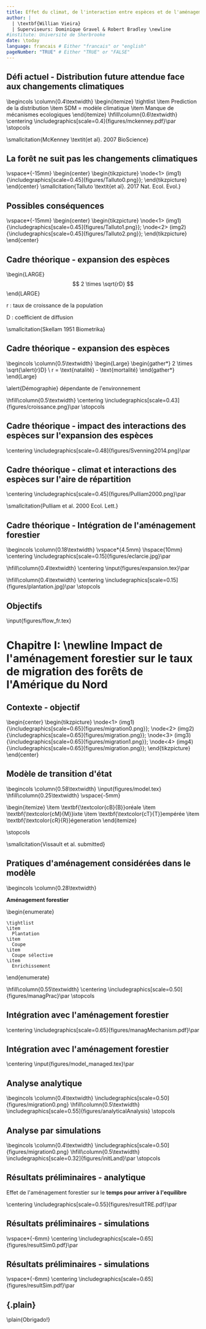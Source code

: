 ```yaml
---
title: Effet du climat, de l'interaction entre espèces et de l'aménagement forestier sur la dynamique des forêts du Québec
author: |
  | \textbf{Willian Vieira}
  | Superviseurs: Dominique Gravel & Robert Bradley \newline
#institute: Université de Sherbrooke
date: \today
language: francais # Either "francais" or "english"
pageNumber: "TRUE" # Either "TRUE" or "FALSE"
---
```


## Défi actuel - Distribution future attendue face aux changements climatiques
\begincols
\column{0.4\textwidth}
  \begin{itemize}
  \tightlist
  \item
    Prediction de la distribution
  \item
    SDM = modèle climatique
  \item
    Manque de mécanismes ecologiques
\end{itemize}
\hfill\column{0.6\textwidth}
  \centering
   \includegraphics[scale=0.4]{figures/mckenney.pdf}\par
\stopcols

\smallcitation{McKenney \textit{et al}. 2007 BioScience}

## La forêt ne suit pas les changements climatiques
\vspace*{-15mm}
\begin{center}
  \begin{tikzpicture}
    \node<1> (img1) {\includegraphics[scale=0.45]{figures/Talluto0.png}};
  \end{tikzpicture}
\end{center}
\smallcitation{Talluto \textit{et al}. 2017 Nat. Ecol. Evol.}

## Possibles conséquences
\vspace*{-15mm}
\begin{center}
  \begin{tikzpicture}
    \node<1> (img1) {\includegraphics[scale=0.45]{figures/Talluto1.png}};
    \node<2> (img2) {\includegraphics[scale=0.45]{figures/Talluto2.png}};
  \end{tikzpicture}
\end{center}

## Cadre théorique - expansion des espèces
\begin{LARGE}
$$ 2 \times \sqrt{rD} $$
\end{LARGE}

  r
  : taux de croissance de la population

  D
  : coefficient de diffusion

\smallcitation{Skellam 1951 Biometrika}

## Cadre théorique - expansion des espèces
\begincols
\column{0.5\textwidth}
\begin{Large}
  \begin{gather*}
    2 \times \sqrt{\alert{r}D} \\
    r = \text{natalité} - \text{mortalité}
  \end{gather*}
\end{Large}

\alert{Démographie} dépendante de l'environnement

\hfill\column{0.5\textwidth}
  \centering
    \includegraphics[scale=0.43]{figures/croissance.png}\par
\stopcols

## Cadre théorique - impact des interactions des espèces sur l'expansion des espèces
\centering
  \includegraphics[scale=0.48]{figures/Svenning2014.png}\par

## Cadre théorique - climat et interactions des espèces sur l'aire de répartition
\centering
  \includegraphics[scale=0.45]{figures/Pulliam2000.png}\par

\smallcitation{Pulliam et al. 2000 Ecol. Lett.}

## Cadre théorique - Intégration de l'aménagement forestier
\begincols
\column{0.18\textwidth}
  \vspace*{4.5mm}
  \hspace{10mm}
  \centering
    \includegraphics[scale=0.15]{figures/eclarcie.jpg}\par

\hfill\column{0.4\textwidth}
  \centering
    \input{figures/expansion.tex}\par

\hfill\column{0.4\textwidth}
    \centering
      \includegraphics[scale=0.15]{figures/plantation.jpg}\par
\stopcols

## Objectifs
\input{figures/flow_fr.tex}

# Chapitre I: \newline Impact de l'aménagement forestier sur le taux de migration des forêts de l'Amérique du Nord

## Contexte - objectif
\begin{center}
  \begin{tikzpicture}
    \node<1> (img1) {\includegraphics[scale=0.65]{figures/migration0.png}};
    \node<2> (img2) {\includegraphics[scale=0.65]{figures/migration.png}};
    \node<3> (img3) {\includegraphics[scale=0.65]{figures/migration1.png}};
    \node<4> (img4) {\includegraphics[scale=0.65]{figures/migration.png}};
  \end{tikzpicture}
\end{center}

## Modèle de transition d'état
\begincols
\column{0.58\textwidth}
  \input{figures/model.tex}
\hfill\column{0.25\textwidth}
\vspace{-5mm}

\begin{itemize}
    \item
      \textbf{\textcolor{cB}{B}}oréale
    \item
      \textbf{\textcolor{cM}{M}}ixte
    \item
      \textbf{\textcolor{cT}{T}}empérée
    \item
    \textbf{\textcolor{cR}{R}}égeneration
  \end{itemize}

\stopcols

\smallcitation{Vissault et al. submitted}

## Pratiques d'aménagement considérées dans le modèle
\begincols
\column{0.28\textwidth}

  **Aménagement forestier**

  \begin{enumerate}

    \tightlist
    \item
      Plantation
    \item
      Coupe
    \item
      Coupe sélective
    \item
      Enrichissement
  \end{enumerate}

\hfill\column{0.55\textwidth}
    \centering
      \includegraphics[scale=0.50]{figures/managPrac}\par
\stopcols

## Intégration avec l'aménagement forestier
\centering
  \includegraphics[scale=0.65]{figures/managMechanism.pdf}\par

## Intégration avec l'aménagement forestier
\centering
\input{figures/model_managed.tex}\par

## Analyse analytique

\begincols
\column{0.4\textwidth}
  \includegraphics[scale=0.50]{figures/migration0.png}
\hfill\column{0.5\textwidth}
  \includegraphics[scale=0.55]{figures/analyticalAnalysis}
\stopcols

## Analyse par simulations
\begincols
\column{0.4\textwidth}
  \includegraphics[scale=0.50]{figures/migration0.png}
\hfill\column{0.5\textwidth}
  \includegraphics[scale=0.32]{figures/initLand}\par
\stopcols

## Résultats préliminaires - analytique
Effet de l'aménagement forestier sur le **temps pour arriver à l'equilibre**

\centering
  \includegraphics[scale=0.55]{figures/resultTRE.pdf}\par

## Résultats préliminaires - simulations
\vspace*{-6mm}
\centering
  \includegraphics[scale=0.65]{figures/resultSim0.pdf}\par

## Résultats préliminaires - simulations
\vspace*{-6mm}
\centering
  \includegraphics[scale=0.65]{figures/resultSim.pdf}\par

## {.plain}
\plain{Obrigado!}

